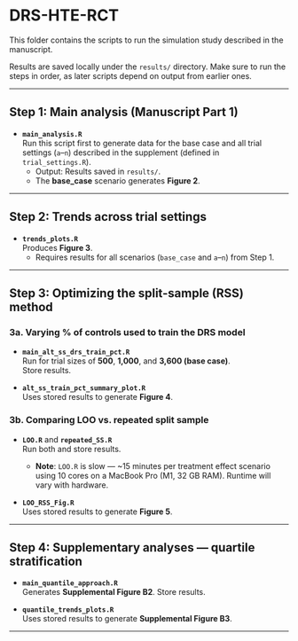 # DRS-HTE-RCT

This folder contains the scripts to run the simulation study described in the manuscript.  

Results are saved locally under the `results/` directory. Make sure to run the steps in order, as later scripts depend on output from earlier ones.  

---

## Step 1: Main analysis (Manuscript Part 1)

- **`main_analysis.R`**  
  Run this script first to generate data for the base case and all trial settings (`a`–`n`) described in the supplement (defined in `trial_settings.R`).  
  - Output: Results saved in `results/`.  
  - The **base_case** scenario generates **Figure 2**.  

---

## Step 2: Trends across trial settings

- **`trends_plots.R`**  
  Produces **Figure 3**.  
  - Requires results for all scenarios (`base_case` and `a`–`n`) from Step 1.  

---

## Step 3: Optimizing the split-sample (RSS) method

### 3a. Varying % of controls used to train the DRS model

- **`main_alt_ss_drs_train_pct.R`**  
  Run for trial sizes of **500**, **1,000**, and **3,600 (base case)**.  
  Store results.  

- **`alt_ss_train_pct_summary_plot.R`**  
  Uses stored results to generate **Figure 4**.  

### 3b. Comparing LOO vs. repeated split sample

- **`LOO.R`** and **`repeated_SS.R`**  
  Run both and store results.  
  -  **Note**: `LOO.R` is slow — ~15 minutes per treatment effect scenario using 10 cores on a MacBook Pro (M1, 32 GB RAM). Runtime will vary with hardware.  

- **`LOO_RSS_Fig.R`**  
  Uses stored results to generate **Figure 5**.  

---

## Step 4: Supplementary analyses — quartile stratification

- **`main_quantile_approach.R`**  
  Generates **Supplemental Figure B2**. Store results.  

- **`quantile_trends_plots.R`**  
  Uses stored results to generate **Supplemental Figure B3**.  

---
  
